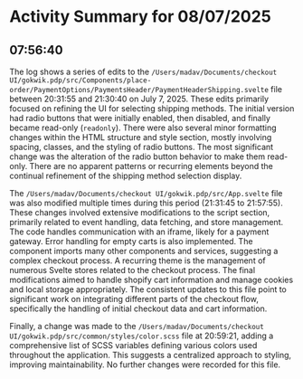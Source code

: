 # Activity Summary for 08/07/2025

## 07:56:40
The log shows a series of edits to the `/Users/madav/Documents/checkout UI/gokwik.pdp/src/Components/place-order/PaymentOptions/PaymentsHeader/PaymentHeaderShipping.svelte` file between 20:31:55 and 21:30:40 on July 7, 2025.  These edits primarily focused on refining the UI for selecting shipping methods.  The initial version had radio buttons that were initially enabled, then disabled, and finally became read-only (`readonly`).  There were also several minor formatting changes within the HTML structure and style section, mostly involving spacing, classes, and the styling of radio buttons.  The most significant change was the alteration of the radio button behavior to make them read-only.  There are no apparent patterns or recurring elements beyond the continual refinement of the shipping method selection display.


The `/Users/madav/Documents/checkout UI/gokwik.pdp/src/App.svelte` file was also modified multiple times during this period (21:31:45 to 21:57:55).  These changes involved extensive modifications to the script section, primarily related to event handling, data fetching, and store management.  The code handles communication with an iframe, likely for a payment gateway. Error handling for empty carts is also implemented.  The component imports many other components and services, suggesting a complex checkout process.  A recurring theme is the management of numerous Svelte stores related to the checkout process.  The final modifications aimed to handle shopify cart information and manage cookies and local storage appropriately.  The consistent updates to this file point to significant work on integrating different parts of the checkout flow, specifically the handling of initial checkout data and cart information.


Finally, a change was made to the `/Users/madav/Documents/checkout UI/gokwik.pdp/src/common/styles/color.scss` file at 20:59:21, adding a comprehensive list of SCSS variables defining various colors used throughout the application. This suggests a centralized approach to styling, improving maintainability.  No further changes were recorded for this file.
